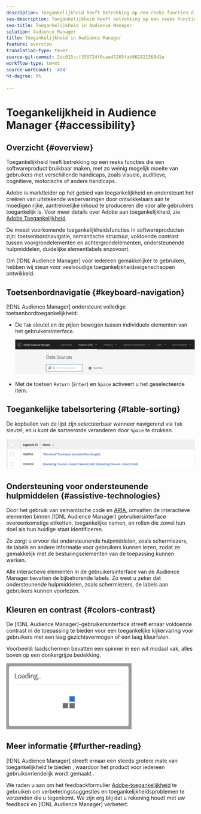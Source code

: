 ```yaml
---
description: Toegankelijkheid heeft betrekking op een reeks functies die een softwareproduct bruikbaar maken, met zo weinig mogelijk moeite van gebruikers met verschillende handicaps, zoals visuele, auditieve, cognitieve, motorische of andere handicaps.
seo-description: Toegankelijkheid heeft betrekking op een reeks functies die een softwareproduct bruikbaar maken, met zo weinig mogelijk moeite van gebruikers met verschillende handicaps, zoals visuele, auditieve, cognitieve, motorische of andere handicaps.
seo-title: Toegankelijkheid in Audience Manager
solution: Audience Manager
title: Toegankelijkheid in Audience Manager
feature: overview
translation-type: tm+mt
source-git-commit: 2dc015ccf358724f0caa45265fab962821569d1e
workflow-type: tm+mt
source-wordcount: '454'
ht-degree: 0%

---
```



# Toegankelijkheid in Audience Manager {#accessibility}

## Overzicht {#overview}

Toegankelijkheid heeft betrekking op een reeks functies die een softwareproduct bruikbaar maken, met zo weinig mogelijk moeite van gebruikers met verschillende handicaps, zoals visuele, auditieve, cognitieve, motorische of andere handicaps.

Adobe is marktleider op het gebied van toegankelijkheid en ondersteunt het creëren van uitstekende webervaringen door ontwikkelaars aan te moedigen rijke, aantrekkelijke inhoud te produceren die voor alle gebruikers toegankelijk is. Voor meer details over Adobe aan toegankelijkheid, zie [Adobe Toegankelijkheid](https://www.adobe.com/accessibility.html).

De meest voorkomende toegankelijkheidsfuncties in softwareproducten zijn: toetsenbordnavigatie, semantische structuur, voldoende contrast tussen voorgrondelementen en achtergrondelementen, ondersteunende hulpmiddelen, duidelijke elementlabels enzovoort.

Om [!DNL Audience Manager] voor iedereen gemakkelijker te gebruiken, hebben wij steun voor veelvoudige toegankelijkheidseigenschappen ontwikkeld.

## Toetsenbordnavigatie {#keyboard-navigation}

[!DNL Audience Manager] ondersteunt volledige toetsenbordtoegankelijkheid:

* De `Tab` sleutel en de pijlen bewegen tussen individuele elementen van het gebruikersinterface.

   ![toegankelijkheid - markering](assets/accesibility-highlight.png)

* Met de toetsen `Return` (`Enter`) en `Space` activeert u het geselecteerde item.

## Toegankelijke tabelsortering {#table-sorting}

De kopballen van de lijst zijn selecteerbaar wanneer navigerend via `Tab` sleutel, en u kunt de sorteerorde veranderen door `Space` te drukken.

![accessibility-table-headers](assets/accessibility-table-headers.png)

## Ondersteuning voor ondersteunende hulpmiddelen {#assistive-technologies}

Door het gebruik van semantische code en [ARIA](https://www.w3.org/WAI/standards-guidelines/aria/), omvatten de interactieve elementen binnen [!DNL Audience Manager] gebruikersinterface overeenkomstige etiketten, toegankelijke namen, en rollen die zowel hun doel als hun huidige staat identificeren.

Zo zorgt u ervoor dat ondersteunende hulpmiddelen, zoals schermlezers, de labels en andere informatie voor gebruikers kunnen lezen, zodat ze gemakkelijk met de besturingselementen van de toepassing kunnen werken.

Alle interactieve elementen in de gebruikersinterface van de Audience Manager bevatten de bijbehorende labels. Zo weet u zeker dat ondersteunende hulpmiddelen, zoals schermlezers, de labels aan gebruikers kunnen voorlezen.

## Kleuren en contrast {#colors-contrast}

De [!DNL Audience Manager]-gebruikersinterface streeft ernaar voldoende contrast in de toepassing te bieden voor een toegankelijke kijkervaring voor gebruikers met een laag gezichtsvermogen of een laag kleurfalen.

Voorbeeld: laadschermen bevatten een spinner in een wit modaal vak, alles boven op een donkergrijze bedekking.

![toegankelijkheid, laden](assets/accessibility-loading.png)

## Meer informatie {#further-reading}

[!DNL Audience Manager] streeft ernaar een steeds grotere mate van toegankelijkheid te bieden , waardoor het product voor iedereen gebruiksvriendelijk wordt gemaakt .

We raden u aan om het feedbackformulier [Adobe-toegankelijkheid](https://www.adobe.com/accessibility/feedback.html) te gebruiken om verbeteringssuggesties en toegankelijkheidsproblemen te verzenden die u tegenkomt. We zijn erg blij dat u rekening houdt met uw feedback en [!DNL Audience Manager] verbetert.